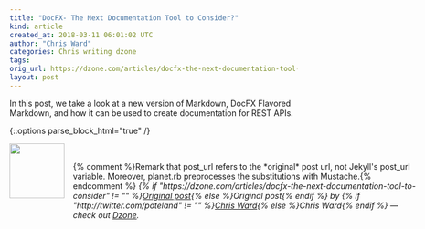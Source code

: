 ```yaml
---
title: "DocFX- The Next Documentation Tool to Consider?"
kind: article
created_at: 2018-03-11 06:01:02 UTC
author: "Chris Ward"
categories: Chris writing dzone
tags: 
orig_url: https://dzone.com/articles/docfx-the-next-documentation-tool-to-consider
layout: post
---
```

In this post, we take a look at a new version of Markdown, DocFX Flavored Markdown, and how it can be used to create documentation for REST APIs.


{::options parse_block_html="true" /}
<div class="author">
   <img src="https://www.rss-specifications.com/rss-spec-rss.gif" style="width: 96px; height: 96;">
   <span style="position: absolute; padding: 32px 15px;">{% comment %}Remark that post_url refers to the *original* post url, not Jekyll's post_url variable. Moreover, planet.rb preprocesses the substitutions with Mustache.{% endcomment %}
      <i>{% if "https://dzone.com/articles/docfx-the-next-documentation-tool-to-consider" != "" %}<a href="https://dzone.com/articles/docfx-the-next-documentation-tool-to-consider">Original post</a>{% else %}Original post{% endif %} by {% if "http://twitter.com/poteland" != "" %}<a href="http://twitter.com/poteland">Chris Ward</a>{% else %}Chris Ward{% endif %} &mdash; check out <a href="https://dzone.com">Dzone</a>.</i>
  </span>
</div>
